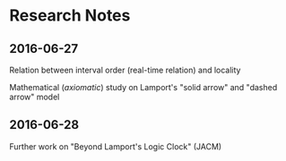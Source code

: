 # Research Notes

## 2016-06-27

Relation between interval order (real-time relation) and locality

Mathematical (*axiomatic*) study on Lamport's "solid arrow" and "dashed arrow" model

## 2016-06-28

Further work on "Beyond Lamport's Logic Clock" (JACM)